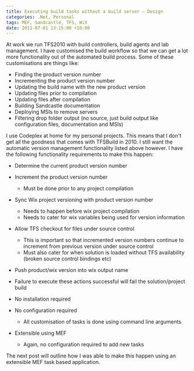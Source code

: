 ```yaml
---
title: Executing build tasks without a build server – Design
categories: .Net, Personal
tags: MEF, Sandcastle, TFS, WiX
date: 2011-07-01 13:15:00 +10:00
---
```


At work we run TFS2010 with build controllers, build agents and lab management. I have customised the build workflow so that we can get a lot more functionality out of the automated build process. Some of these customisations are things like:

* Finding the product version number
* Incrementing the product version number
* Updating the build name with the new product version
* Updating files prior to compilation
* Updating files after compilation
* Building Sandcastle documentation
* Deploying MSIs to remove servers
* Filtering drop folder output (no source, just build output like configuration files, documentation and MSIs)

<!--more-->

I use Codeplex at home for my personal projects. This means that I don't get all the goodness that comes with TFSBuild in 2010. I still want the automatic version management functionality listed above however. I have the following functionality requirements to make this happen:

* Determine the current product version number
* Increment the product version number 
  * Must be done prior to any project compilation
* Sync Wix project versioning with product version number 
  * Needs to happen before wix project compilation
  * Needs to cater for wix variables being used for version information
* Allow TFS checkout for files under source control 
  * This is important so that incremented version numbers continue to increment from previous version under source control
  * Must also cater for when solution is loaded without TFS availability (broken source control bindings etc)
* Push product/wix version into wix output name
* Failure to execute these actions successful will fail the solution/project build
* No installation required
* No configuration required

  * All customisation of tasks is done using command line arguments

* Extensible using MEF

  * Again, no configuration required to add new tasks

The next post will outline how I was able to make this happen using an extensible MEF task based application.


